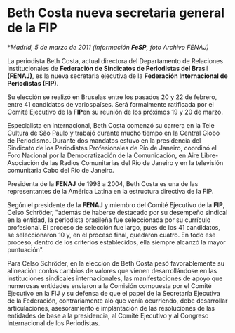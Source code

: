 # Beth Costa nueva secretaria general de la FIP

**Madrid, 5 de marzo de 2011 (información **FeSP**, foto Archivo FENAJ)*

La periodista Beth Costa, actual directora del Departamento de Relaciones Institucionales de **Federación de Sindicatos de Periodistas del Brasil (FENAJ)**, es la nueva secretaria ejecutiva de la **Federación Internacional de Periodistas (FIP)**.

Su elección se realizó en Bruselas entre los pasados 20 y 22 de febrero, entre 41 candidatos de variospaíses. Será formalmente ratificada por el Comité Ejecutivo de la **FIP**en su reunión de los próximos 19 y 20 de marzo.

Especialista en internacional, Beth Costa comenzó su carrera en la Tele Cultura de São Paulo y trabajó durante mucho tiempo en la Central Globo de Periodismo. Durante dos mandatos estuvo en la presidencia del Sindicato de los Periodistas Profesionales de Río de Janeiro, coordinó el Foro Nacional por la Democratización de la Comunicación, en Aire Libre-Asociación de las Radios Comunitarias del Río de Janeiro y en la televisión comunitaria Cabo del Río de Janeiro.

Presidenta de la **FENAJ** de 1998 a 2004, Beth Costa es una de las representantes de la América Latina en la estructura directiva de la FIP.

Según el presidente de la **FENAJ** y miembro del Comité Ejecutivo de la **FIP**, Celso Schröder, "además de haberse destacado por su desempeño sindical en la entidad, la periodista brasileña fue seleccionada por su currículo profesional. El proceso de selección fue largo, pues de los 41 candidatos, se seleccionaron 10 y, en el proceso final, quedaron cuatro. En todo ese proceso, dentro de los criterios establecidos, ella siempre alcanzó la mayor puntuación".

Para Celso Schröder, en la elección de Beth Costa pesó favorablemente su alineación conlos cambios de valores que vienen desarrollándose en las instituciones sindicales internacionales, las manifestaciones de apoyo que numerosas entidades enviaron a la Comisión compuesta por el Comité Ejecutivo en la FIJ y su defensa de que el papel de la Secretaría Ejecutiva de la Federación, contrariamente alo que venía ocurriendo, debe desarrollar articulaciones, asesoramiento e implantación de las resoluciones de las entidades de base a la presidencia, al Comité Ejecutivo y al Congreso Internacional de los Periodistas.

